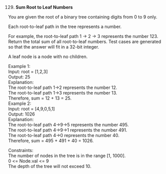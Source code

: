 129. **Sum Root to Leaf Numbers**

You are given the root of a binary tree containing digits from 0 to 9 only.<br>

Each root-to-leaf path in the tree represents a number.<br>

For example, the root-to-leaf path 1 -> 2 -> 3 represents the number 123.<br>
Return the total sum of all root-to-leaf numbers. Test cases are generated so that the answer will fit in a 32-bit integer.<br>

A leaf node is a node with no children.<br>

Example 1:<br>
Input: root = [1,2,3]<br>
Output: 25<br>
Explanation:<br>
The root-to-leaf path 1->2 represents the number 12.<br>
The root-to-leaf path 1->3 represents the number 13.<br>
Therefore, sum = 12 + 13 = 25.<br>
Example 2:<br>
Input: root = [4,9,0,5,1]<br>
Output: 1026<br>
Explanation:<br>
The root-to-leaf path 4->9->5 represents the number 495.<br>
The root-to-leaf path 4->9->1 represents the number 491.<br>
The root-to-leaf path 4->0 represents the number 40.<br>
Therefore, sum = 495 + 491 + 40 = 1026.<br>

Constraints:<br>
The number of nodes in the tree is in the range [1, 1000].<br>
0 <= Node.val <= 9<br>
The depth of the tree will not exceed 10.
